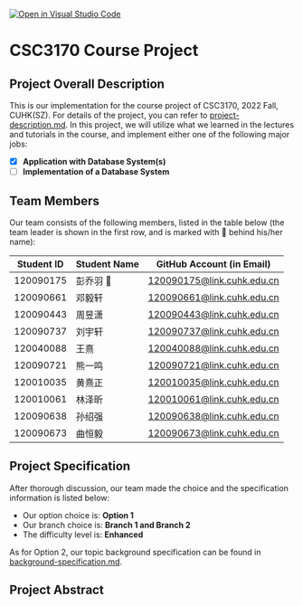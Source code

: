 [![Open in Visual Studio Code](https://classroom.github.com/assets/open-in-vscode-c66648af7eb3fe8bc4f294546bfd86ef473780cde1dea487d3c4ff354943c9ae.svg)](https://classroom.github.com/online_ide?assignment_repo_id=9431947&assignment_repo_type=AssignmentRepo)
# CSC3170 Course Project

## Project Overall Description

This is our implementation for the course project of CSC3170, 2022 Fall, CUHK(SZ). For details of the project, you can refer to [project-description.md](project-description.md). In this project, we will utilize what we learned in the lectures and tutorials in the course, and implement either one of the following major jobs:

<!-- Please fill in "x" to replace the blank space between "[]" to tick the todo item; it's ticked on the first one by default. -->

- [x] **Application with Database System(s)**
- [ ] **Implementation of a Database System**

## Team Members

Our team consists of the following members, listed in the table below (the team leader is shown in the first row, and is marked with 🚩 behind his/her name):

<!-- change the info below to be the real case -->

| Student ID | Student Name | GitHub Account (in Email) |
| ---------- | ------------ | ------------------------- |
| 120090175  | 彭乔羽 🚩    | 120090175@link.cuhk.edu.cn        |
| 120090661  | 邓毅轩         | 120090661@link.cuhk.edu.cn            |
| 120090443  | 周昱潇         | 120090443@link.cuhk.edu.cn            |
| 120090737  | 刘宇轩         | 120090737@link.cuhk.edu.cn            |
| 120040088  | 王熹           | 120040088@link.cuhk.edu.cn            |
| 120090721  | 熊一鸣         | 120090721@link.cuhk.edu.cn            |
| 120010035  | 黄熹正         | 120010035@link.cuhk.edu.cn            |
| 120010061  | 林泽昕         | 120010061@link.cuhk.edu.cn            |
| 120090638  | 孙绍强         | 120090638@link.cuhk.edu.cn            |
| 120090673  | 曲恒毅         | 120090673@link.cuhk.edu.cn            |

## Project Specification

<!-- You should remove the terms/sentence that is not necessary considering your option/branch/difficulty choice -->

After thorough discussion, our team made the choice and the specification information is listed below:

- Our option choice is: **Option 1**
- Our branch choice is: **Branch 1 and Branch 2**
- The difficulty level is: **Enhanced**

As for Option 2, our topic background specification can be found in [background-specification.md](background-specification.md).

## Project Abstract

<!-- TODO -->